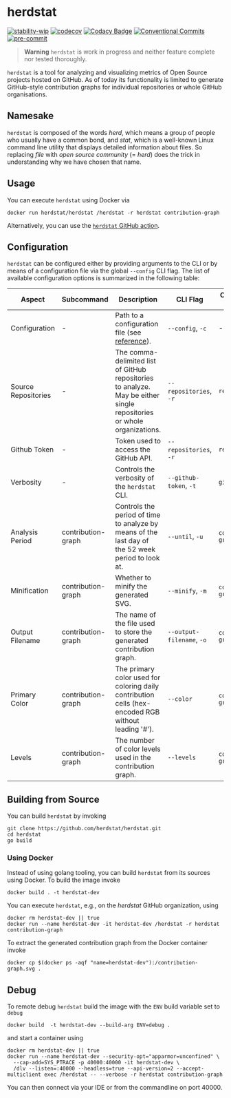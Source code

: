# herdstat

[![stability-wip](https://img.shields.io/badge/stability-wip-lightgrey.svg)](https://github.com/mkenney/software-guides/blob/master/STABILITY-BADGES.md#work-in-progress)
[![codecov](https://codecov.io/gh/herdstat/herdstat/branch/main/graph/badge.svg?token=GG15UAXAYR)](https://codecov.io/gh/herdstat/herdstat)
[![Codacy Badge](https://app.codacy.com/project/badge/Grade/cd018680eedc4f6b88976356cd2647e8)](https://www.codacy.com/gh/herdstat/herdstat/dashboard?utm_source=github.com&utm_medium=referral&utm_content=herdstat/herdstat&utm_campaign=Badge_Grade)
[![Conventional Commits](https://img.shields.io/badge/Conventional%20Commits-1.0.0-%23FE5196?logo=conventionalcommits&logoColor=white)](https://conventionalcommits.org)
[![pre-commit](https://img.shields.io/badge/pre--commit-enabled-brightgreen?logo=pre-commit&logoColor=white)](https://github.com/pre-commit/pre-commit)

> **Warning** `herdstat` is work in progress and neither feature complete nor tested thoroughly.

`herdstat` is a tool for analyzing and visualizing metrics of Open Source projects hosted on GitHub. As of today its
functionality is limited to generate GitHub-style contribution graphs for individual repositories or whole GitHub
organisations.

## Namesake

`herdstat` is composed of the words _herd_, which means a group of people who usually have a common bond, and _stat_,
which is a well-known Linux command line utility that displays detailed information about files. So replacing _file_
with _open source community_ (= _herd_) does the trick in understanding why we have chosen that name.

## Usage

You can execute `herdstat` using Docker via

```shell
docker run herdstat/herdstat /herdstat -r herdstat contribution-graph
```

Alternatively, you can use the [`herdstat` GitHub action](https://github.com/herdstat/herdstat-action).

## Configuration

`herdstat` can be configured either by providing arguments to the CLI or by means of a configuration file via the global
`--config` CLI flag. The list of available configuration options is summarized in the following table:

| Aspect              | Subcommand         | Description                                                                                                           | CLI Flag                  | Configuration Path            |
| ------------------- | ------------------ | --------------------------------------------------------------------------------------------------------------------- | ------------------------- | ----------------------------- |
| Configuration       | -                  | Path to a configuration file (see [reference](.herdstat.reference.yaml)).                                             | `--config`, `-c`          | -                             |
| Source Repositories | -                  | The comma-delimited list of GitHub repositories to analyze. May be either single repositories or whole organizations. | `--repositories`, `-r`    | `repositories`                |
| Github Token        | -                  | Token used to access the GitHub API.                                                                                  | `--repositories`, `-r`    | `repositories`                |
| Verbosity           | -                  | Controls the verbosity of the `herdstat` CLI.                                                                         | `--github-token`, `-t`    | `github-token`                |
| Analysis Period     | contribution-graph | Controls the period of time to analyze by means of the last day of the 52 week period to look at.                     | `--until`, `-u`           | `contribution-graph/until`    |
| Minification        | contribution-graph | Whether to minify the generated SVG.                                                                                  | `--minify`, `-m`          | `contribution-graph/minify`   |
| Output Filename     | contribution-graph | The name of the file used to store the generated contribution graph.                                                  | `--output-filename`, `-o` | `contribution-graph/filename` |
| Primary Color       | contribution-graph | The primary color used for coloring daily contribution cells (hex-encoded RGB without leading '#').                   | `--color`                 | `contribution-graph/color`    |
| Levels              | contribution-graph | The number of color levels used in the contribution graph.                                                            | `--levels`                | `contribution-graph/levels`   |

## Building from Source

You can build `herdstat` by invoking

```shell
git clone https://github.com/herdstat/herdstat.git
cd herdstat
go build
```

### Using Docker

Instead of using golang tooling, you can build `herdstat` from its sources using Docker. To build the image invoke

```shell
docker build . -t herdstat-dev
```

You can execute `herdstat`, e.g., on the _herdstat_ GitHub organization, using

```shell
docker rm herdstat-dev || true
docker run --name herdstat-dev -it herdstat-dev /herdstat -r herdstat contribution-graph
```

To extract the generated contribution graph from the Docker container invoke

```shell
docker cp $(docker ps -aqf "name=herdstat-dev"):/contribution-graph.svg .
```

## Debug

To remote debug `herdstat` build the image with the `ENV` build variable set to `debug`

```shell
docker build  -t herdstat-dev --build-arg ENV=debug .
```

and start a container using

```shell
docker rm herdstat-dev || true
docker run --name herdstat-dev --security-opt="apparmor=unconfined" \
  --cap-add=SYS_PTRACE -p 40000:40000 -it herdstat-dev \
  /dlv --listen=:40000 --headless=true --api-version=2 --accept-multiclient exec /herdstat -- --verbose -r herdstat contribution-graph
```

You can then connect via your IDE or from the commandline on port 40000.
